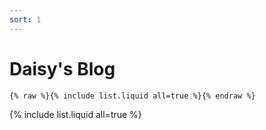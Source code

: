 ```yaml
---
sort: 1
---
```


# Daisy's Blog

```
{% raw %}{% include list.liquid all=true %}{% endraw %}
```

{% include list.liquid all=true %}
